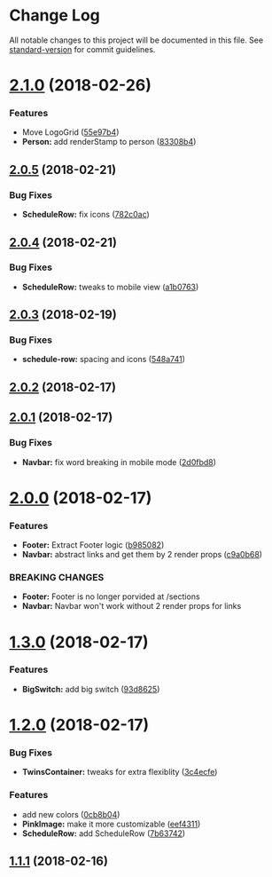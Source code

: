 # Change Log

All notable changes to this project will be documented in this file. See [standard-version](https://github.com/conventional-changelog/standard-version) for commit guidelines.

<a name="2.1.0"></a>
# [2.1.0](https://github.com/graphcool/graphiconf/compare/v2.0.5...v2.1.0) (2018-02-26)


### Features

* Move LogoGrid ([55e97b4](https://github.com/graphcool/graphiconf/commit/55e97b4))
* **Person:** add renderStamp to person ([83308b4](https://github.com/graphcool/graphiconf/commit/83308b4))



<a name="2.0.5"></a>
## [2.0.5](https://github.com/graphcool/graphiconf/compare/v2.0.4...v2.0.5) (2018-02-21)


### Bug Fixes

* **ScheduleRow:** fix icons ([782c0ac](https://github.com/graphcool/graphiconf/commit/782c0ac))



<a name="2.0.4"></a>
## [2.0.4](https://github.com/graphcool/graphiconf/compare/v2.0.3...v2.0.4) (2018-02-21)


### Bug Fixes

* **ScheduleRow:** tweaks to mobile view ([a1b0763](https://github.com/graphcool/graphiconf/commit/a1b0763))



<a name="2.0.3"></a>
## [2.0.3](https://github.com/graphcool/graphiconf/compare/v2.0.2...v2.0.3) (2018-02-19)


### Bug Fixes

* **schedule-row:** spacing and icons ([548a741](https://github.com/graphcool/graphiconf/commit/548a741))



<a name="2.0.2"></a>
## [2.0.2](https://github.com/graphcool/graphiconf/compare/v2.0.1...v2.0.2) (2018-02-17)



<a name="2.0.1"></a>
## [2.0.1](https://github.com/graphcool/graphiconf/compare/v2.0.0...v2.0.1) (2018-02-17)


### Bug Fixes

* **Navbar:** fix word breaking in mobile mode ([2d0fbd8](https://github.com/graphcool/graphiconf/commit/2d0fbd8))



<a name="2.0.0"></a>
# [2.0.0](https://github.com/graphcool/graphiconf/compare/v1.3.0...v2.0.0) (2018-02-17)


### Features

* **Footer:**  Extract Footer logic ([b985082](https://github.com/graphcool/graphiconf/commit/b985082))
* **Navbar:** abstract links and get them by 2 render props ([c9a0b68](https://github.com/graphcool/graphiconf/commit/c9a0b68))


### BREAKING CHANGES

* **Footer:** Footer is no longer porvided at /sections
* **Navbar:** Navbar won't work without 2 render props for links



<a name="1.3.0"></a>
# [1.3.0](https://github.com/graphcool/graphiconf/compare/v1.2.0...v1.3.0) (2018-02-17)


### Features

* **BigSwitch:** add big switch ([93d8625](https://github.com/graphcool/graphiconf/commit/93d8625))



<a name="1.2.0"></a>
# [1.2.0](https://github.com/graphcool/graphiconf/compare/v1.1.1...v1.2.0) (2018-02-17)


### Bug Fixes

* **TwinsContainer:** tweaks for extra flexiblity ([3c4ecfe](https://github.com/graphcool/graphiconf/commit/3c4ecfe))


### Features

* add new colors ([0cb8b04](https://github.com/graphcool/graphiconf/commit/0cb8b04))
* **PinkImage:** make it more customizable ([eef4311](https://github.com/graphcool/graphiconf/commit/eef4311))
* **ScheduleRow:** add ScheduleRow ([7b63742](https://github.com/graphcool/graphiconf/commit/7b63742))



<a name="1.1.1"></a>
## [1.1.1](https://github.com/graphcool/graphiconf/compare/v1.1.0...v1.1.1) (2018-02-16)
